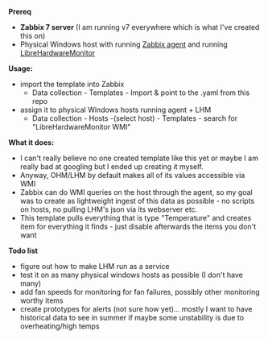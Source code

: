 **Prereq**
- **Zabbix 7 server** (I am running v7 everywhere which is what I've created this on)
- Physical Windows host with running [Zabbix agent](https://www.zabbix.com/download_agents) and running [LibreHardwareMonitor](https://github.com/LibreHardwareMonitor/LibreHardwareMonitor)

**Usage:**
- import the template into Zabbix
	- Data collection - Templates - Import & point to the .yaml from this repo
- assign it to physical Windows hosts running agent + LHM
	- Data collection - Hosts -(select host) - Templates - search for "LibreHardwareMonitor WMI"

**What it does:**
- I can't really believe no one created template like this yet or maybe I am really bad at googling but I ended up creating it myself.
- Anyway, OHM/LHM by default makes all of its values accessible via WMI
- Zabbix can do WMI queries on the host through the agent, so my goal was to create as lightweight ingest of this data as possible - no scripts on hosts, no pulling LHM's json via its webserver etc.
- This template pulls everything that is type "Temperature" and creates item for everything it finds - just disable afterwards the items you don't want

**Todo list**
- figure out how to make LHM run as a service 
- test it on as many physical windows hosts as possible (I don't have many)
- add fan speeds for monitoring for fan failures, possibly other monitoring worthy items
- create prototypes for alerts (not sure how yet)... mostly I want to have historical data to see in summer if maybe some unstability is due to overheating/high temps
